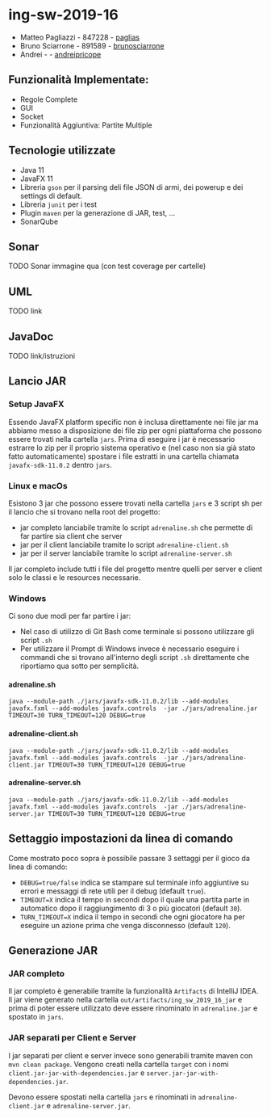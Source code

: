 # ing-sw-2019-16

- Matteo Pagliazzi - 847228 - [paglias](https://github.com/paglias)
- Bruno Sciarrone - 891589 - [brunosciarrone](https://github.com/brunosciarrone)
- Andrei - - [andreipricope](https://github.com/andreipricope)

## Funzionalità Implementate:

- Regole Complete 
- GUI 
- Socket 
- Funzionalità Aggiuntiva: Partite Multiple

## Tecnologie utilizzate

- Java 11
- JavaFX 11
- Libreria `gson` per il parsing deli file JSON di armi, dei powerup e dei settings di default.
- Libreria `junit` per i test
- Plugin `maven` per la generazione di JAR, test, ...
- SonarQube

## Sonar

TODO Sonar immagine qua (con test coverage per cartelle)

## UML

TODO link

## JavaDoc

TODO link/istruzioni

## Lancio JAR

### Setup JavaFX

Essendo JavaFX platform specific non è inclusa direttamente nei file jar ma abbiamo
messo a disposizione dei file zip per ogni piattaforma che possono essere trovati
nella cartella `jars`. Prima di eseguire i jar è necessario estrarre lo zip per
il proprio sistema operativo e (nel caso non sia già stato fatto automaticamente) spostare
i file estratti in una cartella chiamata `javafx-sdk-11.0.2` dentro `jars`.

### Linux e macOs

Esistono 3 jar che possono essere trovati nella cartella `jars` e 3 script sh
per il lancio che si trovano nella root del progetto:

- jar completo lanciabile tramite lo script `adrenaline.sh` 
che permette di far partire sia client che server
- jar per il client lanciabile tramite lo script `adrenaline-client.sh`
- jar per il server lanciabile tramite lo script `adrenaline-server.sh`

Il jar completo include tutti i file del progetto mentre quelli per server e client solo
le classi e le resources necessarie.

### Windows

Ci sono due modi per far partire i jar: 

- Nel caso di utilizzo di Git Bash come terminale si possono utilizzare gli script `.sh`
- Per utilizzare il Prompt di Windows invece è necessario eseguire i commandi che si trovano
all'interno degli script `.sh` direttamente che riportiamo qua sotto per semplicità.

#### adrenaline.sh

`java --module-path ./jars/javafx-sdk-11.0.2/lib --add-modules javafx.fxml --add-modules javafx.controls  -jar ./jars/adrenaline.jar TIMEOUT=30 TURN_TIMEOUT=120 DEBUG=true`

#### adrenaline-client.sh

`java --module-path ./jars/javafx-sdk-11.0.2/lib --add-modules javafx.fxml --add-modules javafx.controls  -jar ./jars/adrenaline-client.jar TIMEOUT=30 TURN_TIMEOUT=120 DEBUG=true`

#### adrenaline-server.sh

`java --module-path ./jars/javafx-sdk-11.0.2/lib --add-modules javafx.fxml --add-modules javafx.controls  -jar ./jars/adrenaline-server.jar TIMEOUT=30 TURN_TIMEOUT=120 DEBUG=true`

## Settaggio impostazioni da linea di comando

Come mostrato poco sopra è possibile passare 3 settaggi per il gioco da linea di comando:

- `DEBUG=true/false` indica se stampare sul terminale info aggiuntive su errori e messaggi di rete utili per il debug (default `true`).
- `TIMEOUT=X` indica il tempo in secondi dopo il quale una partita parte in automatico dopo il raggiungimento di 3 o più giocatori (default `30`).
- `TURN_TIMEOUT=X` indica il tempo in secondi che ogni giocatore ha per eseguire un azione prima che venga disconnesso (default `120`).

## Generazione JAR

### JAR completo

Il jar completo è generabile tramite la funzionalità `Artifacts` di IntelliJ IDEA. 
Il jar viene generato nella cartella `out/artifacts/ing_sw_2019_16_jar` 
e prima di poter essere utilizzato deve essere rinominato in `adrenaline.jar` e spostato in `jars`.


### JAR separati per Client e Server

I jar separati per client e server invece sono generabili tramite maven con `mvn clean package`. 
Vengono creati nella cartella `target` con i nomi `client.jar-jar-with-dependencies.jar` e `server.jar-jar-with-dependencies.jar`.

Devono essere spostati nella cartella `jars` e rinominati in `adrenaline-client.jar` e `adrenaline-server.jar`.